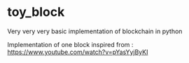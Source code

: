 # toy_block
Very very very basic implementation of blockchain in python

Implementation of one block inspired from : https://www.youtube.com/watch?v=pYasYyjByKI
